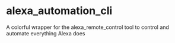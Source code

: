 # alexa_automation_cli
A colorful wrapper for the alexa_remote_control tool to control and automate everything Alexa does
